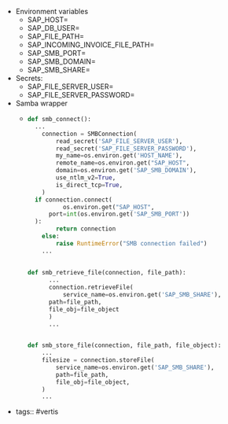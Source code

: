 - Environment variables
	- SAP_HOST=
	- SAP_DB_USER=
	- SAP_FILE_PATH=
	- SAP_INCOMING_INVOICE_FILE_PATH=
	- SAP_SMB_PORT=
	- SAP_SMB_DOMAIN=
	- SAP_SMB_SHARE=
- Secrets:
	- SAP_FILE_SERVER_USER=
	- SAP_FILE_SERVER_PASSWORD=
- Samba wrapper
	- ```python {"data-filename":"sap_smb.py"}
	  def smb_connect():
	  	...
	      connection = SMBConnection(
	          read_secret('SAP_FILE_SERVER_USER'),
	          read_secret('SAP_FILE_SERVER_PASSWORD'),
	          my_name=os.environ.get('HOST_NAME'),
	          remote_name=os.environ.get("SAP_HOST",
	          domain=os.environ.get('SAP_SMB_DOMAIN'),
	          use_ntlm_v2=True,
	          is_direct_tcp=True,
	      )
	  	if connection.connect(
	        	os.environ.get("SAP_HOST", 
	  		port=int(os.environ.get('SAP_SMB_PORT'))
	  	):
	          return connection
	      else:
	          raise RuntimeError("SMB connection failed")
	      ...
	      
	      
	  def smb_retrieve_file(connection, file_path):
	    	...
	    	connection.retrieveFile(
	    		service_name=os.environ.get('SAP_SMB_SHARE'),
	      	path=file_path,
	      	file_obj=file_object
	    	)
	    	...
	  
	      
	  def smb_store_file(connection, file_path, file_object):
	      ...
	      filesize = connection.storeFile(
	          service_name=os.environ.get('SAP_SMB_SHARE'),
	          path=file_path,
	          file_obj=file_object,
	      )
	      ...
	  ```
- tags:: #vertis